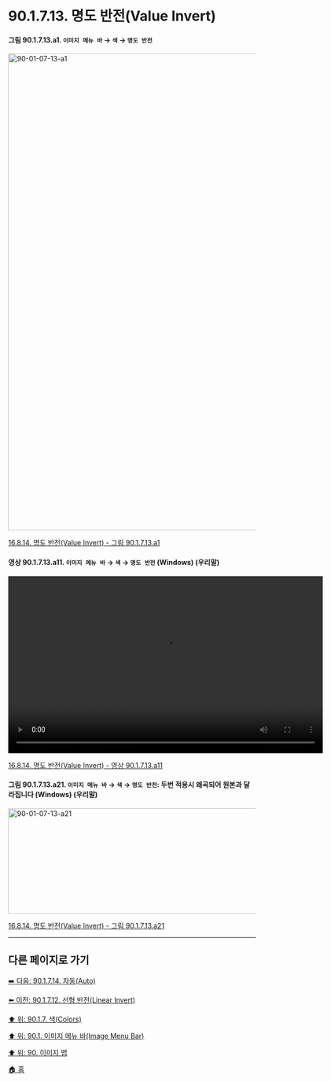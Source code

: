 # 90.1.7.13. 명도 반전(Value Invert)

<a id="90-01-07-13-a1"></a>

#### 그림 90.1.7.13.a1. `이미지 메뉴 바` → `색` → `명도 반전`
<img width="916" height="970" alt="90-01-07-13-a1" src="https://github.com/user-attachments/assets/a81b3911-9d84-403c-9b94-d4f02ca3713b" />

[16.8.14. 명도 반전(Value Invert) - 그림 90.1.7.13.a1](./16-08-14-value-invert.md#90-01-07-13-a1)

<a id="90-01-07-13-a11"></a>

#### 영상 90.1.7.13.a11. `이미지 메뉴 바` → `색` → `명도 반전` (Windows) (우리말)
<video controls="controls" width="640" height="360" src="https://github.com/user-attachments/assets/a09a7227-2a6a-4ec2-96cd-ef4154d23c4b"></video>

[16.8.14. 명도 반전(Value Invert) - 영상 90.1.7.13.a11](./16-08-14-value-invert.md#90-01-07-13-a11)

<a id="90-01-07-13-a21"></a>

#### 그림 90.1.7.13.a21. `이미지 메뉴 바` → `색` → `명도 반전`: 두번 적용시 왜곡되어 원본과 달라집니다 (Windows) (우리말)
<img width="960" height="214" alt="90-01-07-13-a21" src="https://github.com/user-attachments/assets/ae6be37e-a491-44c5-a82d-0f54f942754e" />

[16.8.14. 명도 반전(Value Invert) - 그림 90.1.7.13.a21](./16-08-14-value-invert.md#90-01-07-13-a21)

***

## 다른 페이지로 가기

[➡️ 다음: 90.1.7.14. 자동(Auto)](./90-01-07-14-00-auto.md)

[⬅️ 이전: 90.1.7.12. 선형 반전(Linear Invert)](./90-01-07-12-linear_invert.md)

[⬆️ 위: 90.1.7. 색(Colors)](./90-01-07-00-colors.md)

[⬆️ 위: 90.1. 이미지 메뉴 바(Image Menu Bar)](./90-01-00-image-menu-bar.md)

[⬆️ 위: 90. 이미지 맵](./90-00-image-map.md)

[🏠 홈](./00-home.md)